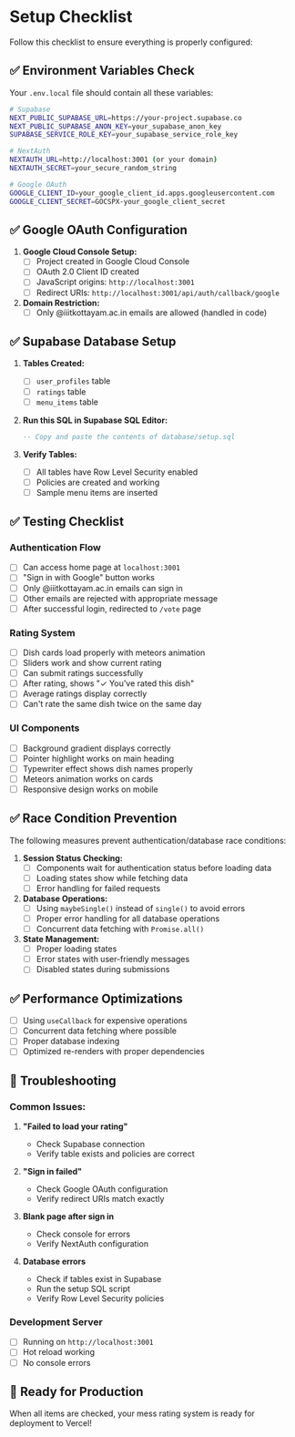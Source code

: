 # Setup Checklist

Follow this checklist to ensure everything is properly configured:

## ✅ Environment Variables Check

Your `.env.local` file should contain all these variables:

```bash
# Supabase
NEXT_PUBLIC_SUPABASE_URL=https://your-project.supabase.co
NEXT_PUBLIC_SUPABASE_ANON_KEY=your_supabase_anon_key
SUPABASE_SERVICE_ROLE_KEY=your_supabase_service_role_key

# NextAuth
NEXTAUTH_URL=http://localhost:3001 (or your domain)
NEXTAUTH_SECRET=your_secure_random_string

# Google OAuth
GOOGLE_CLIENT_ID=your_google_client_id.apps.googleusercontent.com
GOOGLE_CLIENT_SECRET=GOCSPX-your_google_client_secret
```

## ✅ Google OAuth Configuration

1. **Google Cloud Console Setup:**
   - [ ] Project created in Google Cloud Console
   - [ ] OAuth 2.0 Client ID created
   - [ ] JavaScript origins: `http://localhost:3001`
   - [ ] Redirect URIs: `http://localhost:3001/api/auth/callback/google`

2. **Domain Restriction:**
   - [ ] Only @iiitkottayam.ac.in emails are allowed (handled in code)

## ✅ Supabase Database Setup

1. **Tables Created:**
   - [ ] `user_profiles` table
   - [ ] `ratings` table  
   - [ ] `menu_items` table

2. **Run this SQL in Supabase SQL Editor:**
   ```sql
   -- Copy and paste the contents of database/setup.sql
   ```

3. **Verify Tables:**
   - [ ] All tables have Row Level Security enabled
   - [ ] Policies are created and working
   - [ ] Sample menu items are inserted

## ✅ Testing Checklist

### Authentication Flow
- [ ] Can access home page at `localhost:3001`
- [ ] "Sign in with Google" button works
- [ ] Only @iiitkottayam.ac.in emails can sign in
- [ ] Other emails are rejected with appropriate message
- [ ] After successful login, redirected to `/vote` page

### Rating System
- [ ] Dish cards load properly with meteors animation
- [ ] Sliders work and show current rating
- [ ] Can submit ratings successfully
- [ ] After rating, shows "✓ You've rated this dish"
- [ ] Average ratings display correctly
- [ ] Can't rate the same dish twice on the same day

### UI Components
- [ ] Background gradient displays correctly
- [ ] Pointer highlight works on main heading
- [ ] Typewriter effect shows dish names properly
- [ ] Meteors animation works on cards
- [ ] Responsive design works on mobile

## ✅ Race Condition Prevention

The following measures prevent authentication/database race conditions:

1. **Session Status Checking:**
   - [ ] Components wait for authentication status before loading data
   - [ ] Loading states show while fetching data
   - [ ] Error handling for failed requests

2. **Database Operations:**
   - [ ] Using `maybeSingle()` instead of `single()` to avoid errors
   - [ ] Proper error handling for all database operations
   - [ ] Concurrent data fetching with `Promise.all()`

3. **State Management:**
   - [ ] Proper loading states
   - [ ] Error states with user-friendly messages
   - [ ] Disabled states during submissions

## ✅ Performance Optimizations

- [ ] Using `useCallback` for expensive operations
- [ ] Concurrent data fetching where possible
- [ ] Proper database indexing
- [ ] Optimized re-renders with proper dependencies

## 🚨 Troubleshooting

### Common Issues:

1. **"Failed to load your rating"**
   - Check Supabase connection
   - Verify table exists and policies are correct

2. **"Sign in failed"**
   - Check Google OAuth configuration
   - Verify redirect URIs match exactly

3. **Blank page after sign in**
   - Check console for errors
   - Verify NextAuth configuration

4. **Database errors**
   - Check if tables exist in Supabase
   - Run the setup SQL script
   - Verify Row Level Security policies

### Development Server
- [ ] Running on `http://localhost:3001`
- [ ] Hot reload working
- [ ] No console errors

## 🚀 Ready for Production

When all items are checked, your mess rating system is ready for deployment to Vercel!
